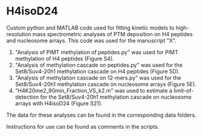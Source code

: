 # H4isoD24
Custom python and MATLAB code used for fitting kinetic models to high-resolution mass spectrometric analyses of PTM deposition on H4 peptides and nucleosome arrays. This code was used for the manuscript "X".

1) "Analysis of PIMT methylation of peptides.py" was used for PIMT methylation of H4 peptides (Figure S4).
2) "Analysis of methylation cascade on peptides.py" was used for the Set8/Suv4-20h1 methylation cascade on H4 peptides (Figure 5D).
3) "Analysis of methylation cascade on 12-mers.py" was used for the Set8/Suv4-20h1 methylation cascade on nucleosome arrays (Figure 5E).
4) "H4K20me2_90min_Fraction_VS_k2.m" was used to estimate a limit-of-detection for the Set8/Suv4-20h1 methylation cascade on nucleosome arrays with H4isoD24 (Figure S21).

The data for these analyses can be found in the corresponding data folders.

Instructions for use can be found as comments in the scripts.
